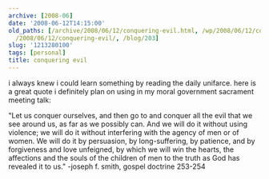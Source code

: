 ```yaml
---
archive: [2008-06]
date: '2008-06-12T14:15:00'
old_paths: [/archive/2008/06/12/conquering-evil.html, /wp/2008/06/12/conquering-evil/,
  /2008/06/12/conquering-evil/, /blog/203]
slug: '1213280100'
tags: [personal]
title: conquering evil
---
```


i always knew i could learn something by reading the daily unifarce. here
is a great quote i definitely plan on using in my moral government
sacrament meeting talk:

"Let us conquer ourselves, and then go to and conquer all the evil that we
see around us, as far as we possibly can. And we will do it without using
violence; we will do it without interfering with the agency of men or of
women. We will do it by persuasion, by long-suffering, by patience, and by
forgiveness and love unfeigned, by which we will win the hearts, the
affections and the souls of the children of men to the truth as God has
revealed it to us." -joseph f. smith, gospel doctrine 253-254


